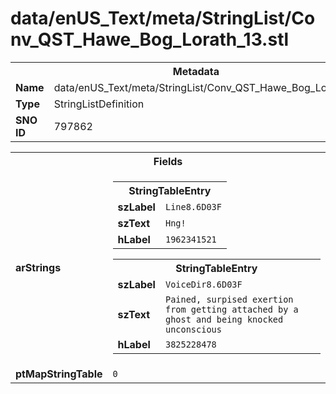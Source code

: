 <h1>data/enUS_Text/meta/StringList/Conv_QST_Hawe_Bog_Lorath_13.stl</h1><table><tr><th colspan="100%">Metadata</th></tr><tr><td><b>Name</b></td><td>data/enUS_Text/meta/StringList/Conv_QST_Hawe_Bog_Lorath_13.stl</td></tr><tr><td><b>Type</b></td><td>StringListDefinition</td></tr><tr><td><b>SNO ID</b></td><td>797862</td></tr></table>

<table><tr><th colspan="100%">Fields</th></tr><tr><td><b>arStrings</b></td><td><table><tr><th colspan="100%">StringTableEntry</th></tr><tr><td><b>szLabel</b></td><td><code>Line8.6D03F</code></td></tr><tr><td><b>szText</b></td><td><code>Hng!</code></td></tr><tr><td><b>hLabel</b></td><td><code>1962341521</code></td></tr></table>


<table><tr><th colspan="100%">StringTableEntry</th></tr><tr><td><b>szLabel</b></td><td><code>VoiceDir8.6D03F</code></td></tr><tr><td><b>szText</b></td><td><code>Pained, surpised exertion from getting attached by a ghost and being knocked unconscious</code></td></tr><tr><td><b>hLabel</b></td><td><code>3825228478</code></td></tr></table>


</td></tr><tr><td><b>ptMapStringTable</b></td><td><code>0</code></td></tr></table>

